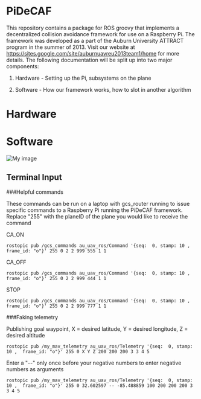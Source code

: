 PiDeCAF
=======================================

This repository contains a package for ROS groovy that implements a decentralized collision avoidance framework for use on a Raspberry Pi.  The framework was developed as a part of the Auburn University ATTRACT program in the summer of 2013. Visit our website at https://sites.google.com/site/auburnuavreu2013team1/home for more details. The following documentation will be split up into two major components:

1. Hardware - Setting up the Pi, subsystems on the plane

2. Software - How our framework works, how to slot in another algorithm


Hardware
=======




Software
=======






![My image](https://0d9aa83c-a-62cb3a1a-s-sites.googlegroups.com/site/auburnuavreu2013team1/PiDeCAF.png?attachauth=ANoY7cplKmbZcYVVpBwpfJMWCUCy5ydfAghsI4wjWjYU3Uwm4khZ8q9-inrlYKmuPjDGuM5nFaXXuXm8w0ZLKmSXIH6D9YPEoyJII-g9FNV6azWnJHuqObGu4BsK7wwUFM3705k8lTw32SL1uQdXl07nLG9sRNr5l37N5BtTUljClmrxa3em3EdNXNFKoIOjQIpn47CUSJJRgi6V1iqYWz8e0sOQysAcxQ%3D%3D&attredirects=0)



















Terminal Input
--------------

###Helpful commands

These commands can be run on a laptop with gcs_router running to issue specific commands to a Raspberry Pi running
the PiDeCAF framework. Replace "255" with the planeID of the plane you would like to receive the command

CA_ON
```
rostopic pub /gcs_commands au_uav_ros/Command '{seq:  0, stamp: 10 ,  frame_id: "o"}' 255 0 2 2 999 555 1 1
```

CA_OFF
```
rostopic pub /gcs_commands au_uav_ros/Command '{seq:  0, stamp: 10 ,  frame_id: "o"}' 255 0 2 2 999 444 1 1
```
STOP

```
rostopic pub /gcs_commands au_uav_ros/Command '{seq:  0, stamp: 10 ,  frame_id: "o"}' 255 0 2 2 999 777 1 1
```


###Faking telemetry



Publishing goal waypoint, X = desired latitude, Y = desired longitude, Z = desired altitude
```
rostopic pub /my_mav_telemetry au_uav_ros/Telemetry '{seq:  0, stamp: 10 ,  frame_id: "o"}' 255 0 X Y Z 200 200 200 3 3 4 5
```
Enter a "--" only once before your negative numbers to enter negative numbers as arguments
```
rostopic pub /my_mav_telemetry au_uav_ros/Telemetry '{seq:  0, stamp: 10 ,  frame_id: "o"}' 255 0 32.602597 -- -85.488859 100 200 200 200 3 3 4 5
```
